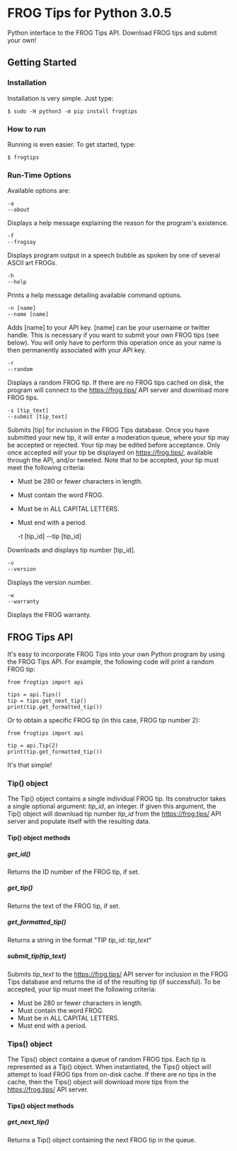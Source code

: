 # FROG Tips for Python 3.0.5

Python interface to the FROG Tips API. Download FROG tips and submit your own!

## Getting Started

### Installation
Installation is very simple. Just type:

    $ sudo -H python3 -m pip install frogtips

### How to run

Running is even easier. To get started, type:

    $ frogtips

### Run-Time Options

Available options are:

    -a 
    --about
    
Displays a help message explaining the reason for the program's existence.

    -f 
    --frogsay
    
Displays program output in a speech bubble as spoken by one of several ASCII 
art FROGs.

    -h
    --help

Prints a help message detailing available command options.

    -n [name]
    --name [name]
    
Adds [name] to your API key. [name] can be your username or twitter handle. 
This is necessary if you want to submit your own FROG tips (see below). You 
will only have to perform this operation once as your name is then permanently
associated with your API key.

    -r
    --random
    
Displays a random FROG tip. If there are no FROG tips cached on disk, the 
program will connect to the https://frog.tips/ API server and download more 
FROG tips.

    -s [tip_text]
    --submit [tip_text]
    
Submits [tip] for inclusion in the FROG Tips database. Once you have submitted
your new tip, it will enter a moderation queue, where your tip may be accepted 
or rejected. Your tip may be edited before acceptance. Only once accepted will
your tip be displayed on https://frog.tips/, available through the API, and/or
tweeted. Note that to be accepted, your tip must meet the following criteria:
* Must be 280 or fewer characters in length.
* Must contain the word FROG.
* Must be in ALL CAPITAL LETTERS.
* Must end with a period.


    -t [tip_id]
    --tip [tip_id]
    
Downloads and displays tip number [tip_id].

    -v
    --version

Displays the version number.

    -w
    --warranty

Displays the FROG warranty.

## FROG Tips API

It's easy to incorporate FROG Tips into your own Python program by using the
FROG Tips API. For example, the following code will print a random FROG tip:

    from frogtips import api

    tips = api.Tips()
    tip = tips.get_next_tip()
    print(tip.get_formatted_tip())

Or to obtain a specific FROG tip (in this case, FROG tip number 2):

    from frogtips import api
    
    tip = api.Tip(2)
    print(tip.get_formatted_tip())

It's that simple!

### Tip() object

The Tip() object contains a single individual FROG tip. Its constructor takes a
single optional argument: _tip_id_, an integer. If given this argument, the
Tip() object will download tip number _tip_id_ from the https://frog.tips/ API 
server and populate itself with the resulting data.

#### Tip() object methods

##### get_id()

Returns the ID number of the FROG tip, if set.

##### get_tip()

Returns the text of the FROG tip, if set.

##### get_formatted_tip()

Returns a string in the format "TIP _tip_id_: _tip_text_"

##### submit_tip(_tip_text_)

Submits _tip_text_ to the https://frog.tips/ API server for inclusion in the 
FROG Tips database and returns the id of the resulting tip (if successful).
To be accepted, your tip must meet the following criteria:
* Must be 280 or fewer characters in length.
* Must contain the word FROG.
* Must be in ALL CAPITAL LETTERS.
* Must end with a period.

### Tips() object

The Tips() object contains a queue of random FROG tips. Each tip is represented
as a Tip() object. When instantiated, the Tips() object will attempt to load 
FROG tips from on-disk cache. If there are no tips in the cache, then the
Tips() object will download more tips from the https://frog.tips/ API server.
 
#### Tips() object methods

##### get_next_tip()

Returns a Tip() object containing the next FROG tip in the queue.